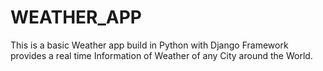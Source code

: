 # WEATHER_APP
This is a basic Weather app build in Python with Django Framework provides a real time
Information of Weather of any City around the World.
